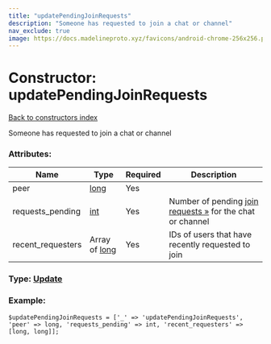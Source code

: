 ```yaml
---
title: "updatePendingJoinRequests"
description: "Someone has requested to join a chat or channel"
nav_exclude: true
image: https://docs.madelineproto.xyz/favicons/android-chrome-256x256.png
---
```

# Constructor: updatePendingJoinRequests  
[Back to constructors index](/API_docs/constructors/index.html)



Someone has requested to join a chat or channel

### Attributes:

| Name     |    Type       | Required | Description |
|----------|---------------|----------|-------------|
|peer|[long](/API_docs/types/long.html) | Yes|
|requests\_pending|[int](/API_docs/types/int.html) | Yes|Number of pending [join requests »](https://core.telegram.org/api/invites#join-requests) for the chat or channel|
|recent\_requesters|Array of [long](/API_docs/types/long.html) | Yes|IDs of users that have recently requested to join|



### Type: [Update](/API_docs/types/Update.html)


### Example:

```
$updatePendingJoinRequests = ['_' => 'updatePendingJoinRequests', 'peer' => long, 'requests_pending' => int, 'recent_requesters' => [long, long]];
```  
